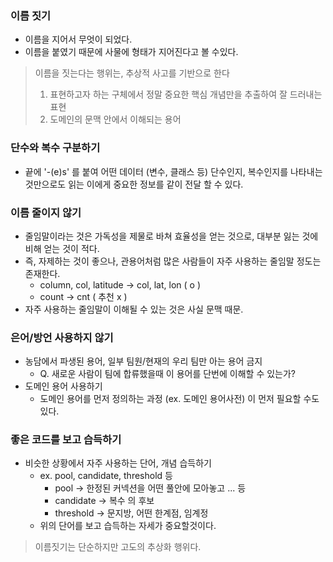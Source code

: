 ### 이름 짓기
- 이름을 지어서 무엇이 되었다.
- 이름을 붙였기 때문에 사물에 형태가 지어진다고 볼 수있다.

> 이름을 짓는다는 행위는, 추상적 사고를 기반으로 한다
> 1. 표현하고자 하는 구체에서 정말 중요한 핵심 개념만을 추출하여 잘 드러내는 표현
> 2. 도메인의 문맥 안에서 이해되는 용어


### 단수와 복수 구분하기
- 끝에 '-(e)s' 를 붙여 어떤 데이터 (변수, 클래스 등) 단수인지, 복수인지를 나타내는 것만으로도 읽는 이에게 중요한 정보를 같이 전달 할 수 있다.

### 이름 줄이지 않기
- 줄임말이라는 것은 가독성을 제물로 바쳐 효율성을 얻는 것으로, 대부분 잃는 것에 비해 얻는 것이 적다.
- 즉, 자제하는 것이 좋으나, 관용어처럼 많은 사람들이 자주 사용하는 줄임말 정도는 존재한다.
  - column, col, latitude -> col, lat, lon ( o )
  - count -> cnt ( 추천 x )
- 자주 사용하는 줄임말이 이해될 수 있는 것은 사실 문맥 때문.

### 은어/방언 사용하지 않기
- 농담에서 파생된 용어, 일부 팀원/현재의 우리 팀만 아는 용어 금지
  - Q. 새로운 사람이 팀에 합류했을때 이 용어를 단번에 이해할 수 있는가?
- 도메인 용어 사용하기
  - 도메인 용어를 먼저 정의하는 과정 (ex. 도메인 용어사전) 이 먼저 필요할 수도 있다.

### 좋은 코드를 보고 습득하기
- 비슷한 상황에서 자주 사용하는 단어, 개념 습득하기
  - ex. pool, candidate, threshold 등
    - pool -> 한정된 커넥션을 어떤 풀안에 모아놓고 ... 등
    - candidate -> 복수 의 후보
    - threshold -> 문지방, 어떤 한계점, 임계정
  - 위의 단어를 보고 습득하는 자세가 중요할것이다.

> 이름짓기는 단순하지만 고도의 추상화 행위다.